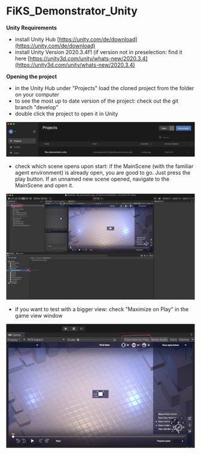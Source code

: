 # FiKS_Demonstrator_Unity

**Unity Requirements**
- install Unity Hub [https://unity.com/de/download](https://unity.com/de/download)
- install Unity Version 2020.3.4f1 (if version not in preselection: find it here [https://unity3d.com/unity/whats-new/2020.3.4](https://unity3d.com/unity/whats-new/2020.3.4)

**Opening the project**
- in the Unity Hub under "Projects" load the cloned project from the folder on your computer
- to see the most up to date version of the project: check out the git branch "develop"
- double click the project to open it in Unity

![plot](./Screenshots/UnityHub.png)

- check which scene opens upon start: if the MainScene (with the familiar agent environment) is already open, you are good to go. Just press the play button. If an unnamed new scene opened, navigate to the MainScene and open it.

![plot](./Screenshots/Unity.png)

- if you want to test with a bigger view: check "Maximize on Play" in the game view window

![plot](./Screenshots/MaximizeGameView.png)






